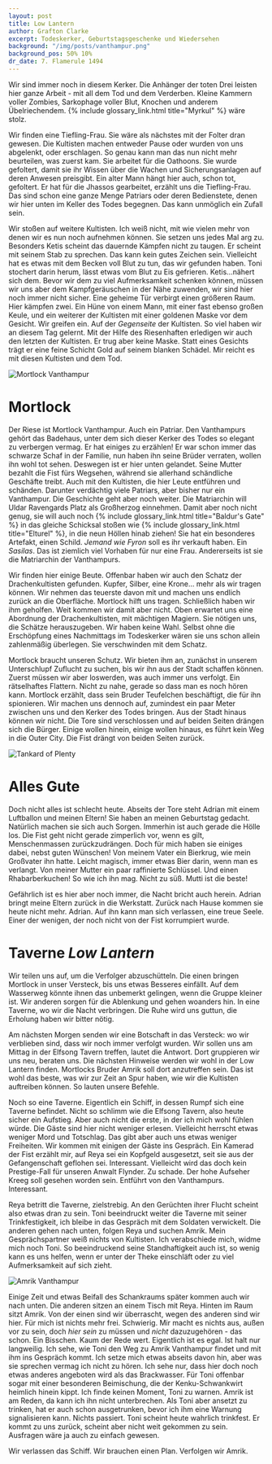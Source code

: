 ```yaml
---
layout: post
title: Low Lantern
author: Grafton Clarke
excerpt: Todeskerker, Geburtstagsgeschenke und Wiedersehen
background: "/img/posts/vanthampur.png"
background_pos: 50% 10%
dr_date: 7. Flamerule 1494
---
```


Wir sind immer noch in diesem Kerker. Die Anhänger der toten Drei leisten hier
ganze Arbeit - mit all dem Tod und dem Verderben. Kleine Kammern voller Zombies,
Sarkophage voller Blut, Knochen und anderem Übelriechendem. {% include glossary_link.html title="Myrkul" %} wäre stolz.

Wir finden eine Tiefling-Frau. Sie wäre als nächstes mit der Folter dran
gewesen. Die Kultisten machen entweder Pause oder wurden von uns abgelenkt,
oder erschlagen. So genau kann man das nun nicht mehr beurteilen, was zuerst
kam. Sie arbeitet für die Oathoons. Sie wurde gefoltert, damit sie ihr Wissen
über die Wachen und Sicherungsanlagen auf deren Anwesen preisgibt. Ein alter
Mann hängt hier auch, schon tot, gefoltert. Er hat für die Jhassos gearbeitet,
erzählt uns die Tiefling-Frau. Das sind schon eine ganze Menge Patriars oder
deren Bedienstete, denen wir hier unten im Keller des Todes begegnen. Das kann
unmöglich ein Zufall sein.

Wir stoßen auf weitere Kultisten. Ich weiß nicht, mit wie vielen mehr von denen
wir es nun noch aufnehmen können. Sie setzen uns jedes Mal arg zu. Besonders
Ketis scheint das dauernde Kämpfen nicht zu taugen. Er scheint mit seinem Stab
zu sprechen. Das kann kein gutes Zeichen sein. Vielleicht hat es etwas mit dem
Becken voll Blut zu tun, das wir gefunden haben. Toni stochert darin herum,
lässt etwas vom Blut zu Eis gefrieren. Ketis…nähert sich dem. Bevor wir dem zu
viel Aufmerksamkeit schenken können, müssen wir uns aber dem Kampfgeräuschen in
der Nähe zuwenden, wir sind hier noch immer nicht sicher. Eine geheime Tür
verbirgt einen größeren Raum. Hier kämpfen zwei. Ein Hüne von einem Mann, mit
einer fast ebenso großen Keule, und ein weiterer der Kultisten mit einer
goldenen Maske vor dem Gesicht. Wir greifen ein. Auf der *Gegenseite* der
Kultisten. So viel haben wir an diesem Tag gelernt. Mit der Hilfe des
Riesenhaften erledigen wir auch den letzten der Kultisten. Er trug aber keine
Maske. Statt eines Gesichts trägt er eine feine Schicht Gold auf seinem blanken
Schädel. Mir reicht es mit diesen Kultisten und dem Tod.

![Mortlock Vanthampur](/img/posts/mortlock.png)

# Mortlock

Der Riese ist Mortlock Vanthampur. Auch ein Patriar. Den Vanthampurs gehört
das Badehaus, unter dem sich dieser Kerker des Todes so elegant zu verbergen
vermag. Er hat einiges zu erzählen! Er war schon immer das schwarze Schaf in
der Familie, nun haben ihn seine Brüder verraten, wollen ihn wohl tot sehen.
Deswegen ist er hier unten gelandet. Seine Mutter bezahlt die Fist fürs
Wegsehen, während sie allerhand schändliche Geschäfte treibt. Auch mit den
Kultisten, die hier Leute entführen und schänden. Darunter verdächtig viele
Patriars, aber bisher nur ein Vanthampur. Die Geschichte geht aber noch
weiter. Die Matriarchin will Uldar Ravengards Platz als Großherzog einnehmen.
Damit aber noch nicht genug, sie will auch noch {% include glossary_link.html title="Baldur's Gate" %}
in das gleiche Schicksal stoßen wie {% include glossary_link.html title="Elturel" %}, in die neun Höllen hinab ziehen!
Sie hat ein besonderes Artefakt, einen Schild.
*Jemand wie Fyron* soll es ihr verkauft haben. Ein *Sasilas*. Das ist
ziemlich viel Vorhaben für nur eine Frau. Andererseits ist sie die
Matriarchin der Vanthampurs.

Wir finden hier einige Beute. Offenbar haben wir auch den Schatz der
Drachenkultisten gefunden. Kupfer, Silber, eine Krone… mehr als wir tragen
können. Wir nehmen das teuerste davon mit und machen uns endlich zurück an
die Oberfläche. Mortlock hilft uns tragen. Schließlich haben wir ihm
geholfen. Weit kommen wir damit aber nicht. Oben erwartet uns eine Abordnung
der Drachenkultisten, mit mächtigen Magiern. Sie nötigen uns, die Schätze
herauszugeben. Wir haben keine Wahl. Selbst ohne die Erschöpfung eines
Nachmittags im Todeskerker wären sie uns schon allein zahlenmäßig überlegen.
Sie verschwinden mit dem Schatz.

Mortlock braucht unseren Schutz. Wir bieten ihm an, zunächst in unserem
Unterschlupf Zuflucht zu suchen, bis wir ihn aus der Stadt schaffen können.
Zuerst müssen wir aber loswerden, was auch immer uns verfolgt. Ein
rätselhaftes Flattern. Nicht zu nahe, gerade so dass man es noch hören kann.
Mortlock erzählt, dass sein Bruder Teufelchen beschäftigt, die für ihn
spionieren. Wir machen uns dennoch auf, zumindest ein paar Meter zwischen uns
und den Kerker des Todes bringen. Aus der Stadt hinaus können wir nicht. Die
Tore sind verschlossen und auf beiden Seiten drängen sich die Bürger. Einige
wollen hinein, einige wollen hinaus, es führt kein Weg in die Outer City. Die
Fist drängt von beiden Seiten zurück.

![Tankard of Plenty](/img/posts/tankard.png)

# Alles Gute

Doch nicht alles ist schlecht heute. Abseits der Tore steht Adrian mit einem
Luftballon und meinen Eltern! Sie haben an meinen Geburtstag gedacht. Natürlich
machen sie sich auch Sorgen. Immerhin ist auch gerade die Hölle los. Die Fist
geht nicht gerade zimperlich vor, wenn es gilt, Menschenmassen zurückzudrängen.
Doch für mich haben sie einiges dabei, nebst guten Wünschen! Von meinem Vater
ein Bierkrug, wie mein Großvater ihn hatte. Leicht magisch, immer etwas Bier
darin, wenn man es verlangt. Von meiner Mutter ein paar raffinierte Schlüssel.
Und einen Rhabarberkuchen! So wie ich ihn mag. Nicht zu süß. Mutti ist die beste!

Gefährlich ist es hier aber noch immer, die Nacht bricht auch herein. Adrian
bringt meine Eltern zurück in die Werkstatt. Zurück nach Hause kommen sie heute
nicht mehr. Adrian. Auf ihn kann man sich verlassen, eine treue Seele. Einer der
wenigen, der noch nicht von der Fist korrumpiert wurde.

# Taverne *Low Lantern*

Wir teilen uns auf, um die Verfolger abzuschütteln. Die einen bringen Mortlock
in unser Versteck, bis uns etwas Besseres einfällt. Auf dem Wasserweg könnte
ihnen das unbemerkt gelingen, wenn die Gruppe kleiner ist. Wir anderen sorgen
für die Ablenkung und gehen woanders hin. In eine Taverne, wo wir die Nacht
verbringen. Die Ruhe wird uns guttun, die Erholung haben wir bitter nötig.

Am nächsten Morgen senden wir eine Botschaft in das Versteck: wo wir verblieben
sind, dass wir noch immer verfolgt wurden. Wir sollen uns am Mittag in der
Elfsong Tavern treffen, lautet die Antwort. Dort gruppieren wir uns neu,
beraten uns. Die nächsten Hinweise werden wir wohl in der Low Lantern finden.
Mortlocks Bruder Amrik soll dort anzutreffen sein. Das ist wohl das beste, was
wir zur Zeit an Spur haben, wie wir die Kultisten auftreiben können. So lauten
unsere Befehle.

Noch so eine Taverne. Eigentlich ein Schiff, in dessen Rumpf sich eine Taverne
befindet. Nicht so schlimm wie die Elfsong Tavern, also heute sicher ein
Aufstieg. Aber auch nicht die erste, in der ich mich wohl fühlen würde. Die
Gäste sind hier nicht weniger erlesen. Vielleicht herrscht etwas weniger Mord
und Totschlag. Das gibt aber auch uns etwas weniger Freiheiten. Wir kommen mit
einigen der Gäste ins Gespräch. Ein Kamerad der Fist erzählt mir, auf Reya sei
ein Kopfgeld ausgesetzt, seit sie aus der Gefangenschaft geflohen sei.
Interessant. Vielleicht wird das doch kein Prestige-Fall für unseren Anwalt
Flynder. Zu schade. Der hohe Aufseher Kreeg soll gesehen worden sein. Entführt
von den Vanthampurs. Interessant.

Reya betritt die Taverne, zielstrebig. An den Gerüchten ihrer Flucht scheint
also etwas dran zu sein. Toni beeindruckt weiter die Taverne mit seiner
Trinkfestigkeit, ich bleibe in das Gespräch mit dem Soldaten verwickelt. Die
anderen gehen nach unten, folgen Reya und suchen Amrik. Mein Gesprächspartner
weiß nichts von Kultisten. Ich verabschiede mich, widme mich noch Toni. So
beeindruckend seine Standhaftigkeit auch ist, so wenig kann es uns helfen,
wenn er unter der Theke einschläft oder zu viel Aufmerksamkeit auf sich
zieht.

![Amrik Vanthampur](/img/posts/amrik.png)

Einige Zeit und etwas Beifall des Schankraums später kommen auch wir nach
unten. Die anderen sitzen an einem Tisch mit Reya. Hinten im Raum sitzt
Amrik. Von der einen sind wir überrascht, wegen des anderen sind wir hier.
Für mich ist nichts mehr frei. Schwierig. Mir macht es nichts aus, außen vor
zu sein, doch *hier sein* zu müssen und *nicht* dazuzugehören - das schon.
Ein Bisschen. Kaum der Rede wert. Eigentlich ist es egal. Ist halt nur
langweilig. Ich sehe, wie Toni den Weg zu Amrik Vanthampur findet und mit ihm
ins Gespräch kommt. Ich setze mich etwas abseits davon hin, aber was sie
sprechen vermag ich nicht zu hören. Ich sehe nur, dass hier doch noch etwas
anderes angeboten wird als das Brackwasser. Für Toni offenbar sogar mit einer
besonderen Beimischung, die der Kenku-Schwankwirt heimlich hinein kippt. Ich
finde keinen Moment, Toni zu warnen. Amrik ist am Reden, da kann ich ihn
nicht unterbrechen. Als Toni aber ansetzt zu trinken, hat er auch schon
ausgetrunken, bevor ich ihm eine Warnung signalisieren kann. Nichts passiert.
Toni scheint heute wahrlich trinkfest. Er kommt zu uns zurück, scheint aber
nicht weit gekommen zu sein. Ausfragen wäre ja auch zu einfach gewesen.

Wir verlassen das Schiff. Wir brauchen einen Plan. Verfolgen wir Amrik.
